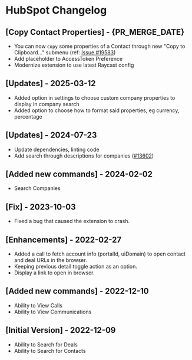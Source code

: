 # HubSpot Changelog

## [Copy Contact Properties] - {PR_MERGE_DATE}

- You can now `copy` some properties of a Contact through new "Copy to Clipboard..." submenu (ref: [Issue #19583](https://github.com/raycast/extensions/issues/19583))
- Add placeholder to AccessToken Preference
- Modernize extension to use latest Raycast config

## [Updates] - 2025-03-12
- Added option in settings to choose custom company properties to display in company search
- Added option to choose how to format said properties, eg currency, percentage

## [Updates] - 2024-07-23

- Update dependencies, linting code
- Add search through descriptions for companies ([#13602](https://github.com/raycast/extensions/issues/13602))

## [Added new commands] - 2024-02-02
- Search Companies

## [Fix] - 2023-10-03

- Fixed a bug that caused the extension to crash.

## [Enhancements] - 2022-02-27

- Added a call to fetch account info (portalId, uiDomain) to open contact and deal URLs in the browser.
- Keeping previous detail toggle action as an option.
- Display a link to open in browser.

## [Added new commands] - 2022-12-10

- Ability to View Calls
- Ability to View Communications

## [Initial Version] - 2022-12-09

- Ability to Search for Deals
- Ability to Search for Contacts
